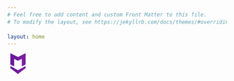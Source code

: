 ```yaml
---
# Feel free to add content and custom Front Matter to this file.
# To modify the layout, see https://jekyllrb.com/docs/themes/#overriding-theme-defaults

layout: home
---
```


![alt text](https://github.com/adam-p/markdown-here/raw/master/src/common/images/icon48.png "Logo Title Text 1")
